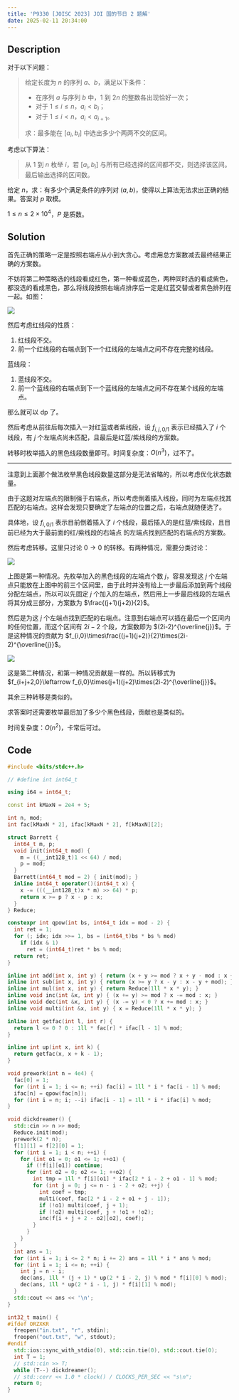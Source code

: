 ```yaml
---
title: 'P9330 [JOISC 2023] JOI 国的节日 2 题解'
date: 2025-02-11 20:34:00
---
```


## Description

对于以下问题：


>给定长度为 $n$ 的序列 $a$、$b$，满足以下条件：
>
>- 在序列 $a$ 与序列 $b$ 中，$1$ 到 $2n$ 的整数各出现恰好一次；
>- 对于 $1\leq i\leq n$，$a_i<b_i$；
>- 对于 $1\leq i<n$，$a_i<a_{i+1}$。
>
>求：最多能在 $[a_i,b_i]$ 中选出多少个两两不交的区间。

考虑以下算法：

>从 $1$ 到 $n$ 枚举 $i$，若 $[a_i,b_i]$ 与所有已经选择的区间都不交，则选择该区间。最后输出选择的区间数。

给定 $n$，求：有多少个满足条件的序列对 $(a,b)$，使得以上算法无法求出正确的结果。答案对 $p$ 取模。

$1\leq n\leq 2\times 10^4$，$P$ 是质数。

## Solution

首先正确的策略一定是按照右端点从小到大贪心。考虑用总方案数减去最终结果正确的方案数。

不妨将第二种策略选的线段看成红色，第一种看成蓝色，两种同时选的看成紫色，都没选的看成黑色，那么将线段按照右端点排序后一定是红蓝交替或者紫色排列在一起。如图：

![](https://pic.imgdb.cn/item/64a18b841ddac507cc6fa3fa.png)

然后考虑红线段的性质：

1. 红线段不交。
2. 前一个红线段的右端点到下一个红线段的左端点之间不存在完整的线段。

蓝线段：

1. 蓝线段不交。
2. 前一个蓝线段的右端点到下一个蓝线段的左端点之间不存在某个线段的左端点。

那么就可以 dp 了。

然后考虑从前往后每次插入一对红蓝或者紫线段，设 $f_{i,j,0/1}$ 表示已经插入了 $i$ 个线段，有 $j$ 个左端点尚未匹配，且最后是红蓝/紫线段的方案数。

转移时枚举插入的黑色线段数量即可。时间复杂度：$O(n^3)$，过不了。

---

注意到上面那个做法枚举黑色线段数量这部分是无法省略的，所以考虑优化状态数量。

由于这题对左端点的限制强于右端点，所以考虑倒着插入线段，同时为左端点找其匹配的右端点。这样会发现只要确定了左端点的位置之后，右端点就随便选了。

具体地，设 $f_{i,0/1}$ 表示目前倒着插入了 $i$ 个线段，最后插入的是红蓝/紫线段，且目前已经为大于最前面的红/紫线段的右端点 的左端点找到匹配的右端点的方案数。

然后考虑转移。这里只讨论 $0\to 0$ 的转移。有两种情况，需要分类讨论：

![](https://pic.imgdb.cn/item/64a194d31ddac507cc7fc49b.png)

上图是第一种情况。先枚举加入的黑色线段的左端点个数 $j$，容易发现这 $j$ 个左端点只能放在上图中的前三个区间里，由于此时并没有给上一步最后添加到两个线段分配左端点，所以可以先固定 $j$ 个加入的左端点，然后用上一步最后线段的左端点将其分成三部分，方案数为 $\frac{(j+1)(j+2)}{2}$。

然后是为这 $j$ 个左端点找到匹配的右端点。注意到右端点可以插在最后一个区间内的任何位置，而这个区间有 $2i-2$ 个段，方案数即为 $(2i-2)^{\overline{j}}$。于是这种情况的贡献为 $f_{i,0}\times\frac{(j+1)(j+2)}{2}\times(2i-2)^{\overline{j}}$。

![](https://pic.imgdb.cn/item/64a1950f1ddac507cc802274.png)

这是第二种情况，和第一种情况贡献是一样的。所以转移式为 $f_{i+j+2,0}\leftarrow f_{i,0}\times(j+1)(j+2)\times(2i-2)^{\overline{j}}$。

其余三种转移是类似的。

求答案时还需要枚举最后加了多少个黑色线段，贡献也是类似的。

时间复杂度：$O(n^2)$，卡常后可过。

## Code

```cpp
#include <bits/stdc++.h>

// #define int int64_t

using i64 = int64_t;

const int kMaxN = 2e4 + 5;

int n, mod;
int fac[kMaxN * 2], ifac[kMaxN * 2], f[kMaxN][2];

struct Barrett {
  int64_t m, p;
  void init(int64_t mod) {
    m = ((__int128_t)1 << 64) / mod;
    p = mod;
  }
  Barrett(int64_t mod = 2) { init(mod); }
  inline int64_t operator()(int64_t x) {
    x -= (((__int128_t)x * m) >> 64) * p;
    return x >= p ? x - p : x;
  }
} Reduce;

constexpr int qpow(int bs, int64_t idx = mod - 2) {
  int ret = 1;
  for (; idx; idx >>= 1, bs = (int64_t)bs * bs % mod)
    if (idx & 1)
      ret = (int64_t)ret * bs % mod;
  return ret;
}

inline int add(int x, int y) { return (x + y >= mod ? x + y - mod : x + y); }
inline int sub(int x, int y) { return (x >= y ? x - y : x - y + mod); }
inline int mul(int x, int y) { return Reduce(1ll * x * y); }
inline void inc(int &x, int y) { (x += y) >= mod ? x -= mod : x; }
inline void dec(int &x, int y) { (x -= y) < 0 ? x += mod : x; }
inline void multi(int &x, int y) { x = Reduce(1ll * x * y); }

inline int getfac(int l, int r) {
  return l <= 0 ? 0 : 1ll * fac[r] * ifac[l - 1] % mod;
}

inline int up(int x, int k) {
  return getfac(x, x + k - 1);
}

void prework(int n = 4e4) {
  fac[0] = 1;
  for (int i = 1; i <= n; ++i) fac[i] = 1ll * i * fac[i - 1] % mod;
  ifac[n] = qpow(fac[n]);
  for (int i = n; i; --i) ifac[i - 1] = 1ll * i * ifac[i] % mod;
}

void dickdreamer() {
  std::cin >> n >> mod;
  Reduce.init(mod);
  prework(2 * n);
  f[1][1] = f[2][0] = 1;
  for (int i = 1; i < n; ++i) {
    for (int o1 = 0; o1 <= 1; ++o1) {
      if (!f[i][o1]) continue;
      for (int o2 = 0; o2 <= 1; ++o2) {
        int tmp = 1ll * f[i][o1] * ifac[2 * i - 2 + o1 - 1] % mod;
        for (int j = 0; j <= n - i - 2 + o2; ++j) {
          int coef = tmp;
          multi(coef, fac[2 * i - 2 + o1 + j - 1]);
          if (!o1) multi(coef, j + 1);
          if (!o2) multi(coef, j + !o1 + !o2);
          inc(f[i + j + 2 - o2][o2], coef);
        }
      }
    }
  }
  int ans = 1;
  for (int i = 1; i <= 2 * n; i += 2) ans = 1ll * i * ans % mod;
  for (int i = 1; i <= n; ++i) {
    int j = n - i;
    dec(ans, 1ll * (j + 1) * up(2 * i - 2, j) % mod * f[i][0] % mod);
    dec(ans, 1ll * up(2 * i - 1, j) * f[i][1] % mod);
  }
  std::cout << ans << '\n';
}

int32_t main() {
#ifdef ORZXKR
  freopen("in.txt", "r", stdin);
  freopen("out.txt", "w", stdout);
#endif
  std::ios::sync_with_stdio(0), std::cin.tie(0), std::cout.tie(0);
  int T = 1;
  // std::cin >> T;
  while (T--) dickdreamer();
  // std::cerr << 1.0 * clock() / CLOCKS_PER_SEC << "s\n";
  return 0;
}
```